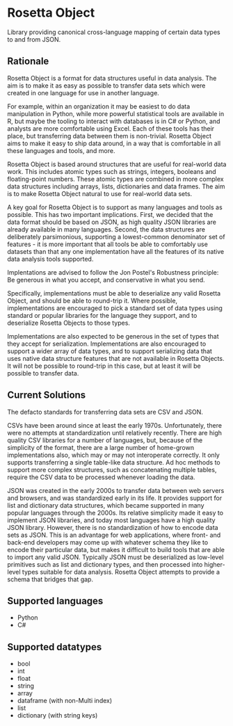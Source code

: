 Rosetta Object
==============

Library providing canonical cross-language mapping of certain data types to and from JSON.

Rationale
---------

Rosetta Object is a format for data structures useful in data analysis. The aim is to make it as easy as possible to transfer data sets which were created in one language for use in another language.

For example, within an organization it may be easiest to do data manipulation in Python, while more powerful statistical tools are available in R, but maybe the tooling to interact with databases is in C# or Python, and analysts are more comfortable using Excel. Each of these tools has their place, but transferring data between them is non-trivial. Rosetta Object aims to make it easy to ship data around, in a way that is comfortable in all these languages and tools, and more.

Rosetta Object is based around structures that are useful for real-world data work. This includes atomic types such as strings, integers, booleans and floating-point numbers. These atomic types are combined in more complex data structures including arrays, lists, dictionaries and data frames. The aim is to make Rosetta Object natural to use for real-world data sets.

A key goal for Rosetta Object is to support as many languages and tools as possible. This has two important implications. First, we decided that the data format should be  based on JSON, as high quality JSON libraries are already available in many languages. Second, the data structures are deliberately parsimonious, supporting a lowest-common denominator set of features - it is more important that all tools be able to comfortably use datasets than that any one implementation have all the features of its native data analysis tools supported.

Implentations are advised to follow the Jon Postel's Robustness principle: Be generous in what you accept, and conservative in what you send.

Specifically, implementations must be able to deserialize any valid Rosetta Object, and should be able to round-trip it. Where possible, implementations are encouraged to pick a standard set of data types using standard or popular libraries for the language they support, and to deserialize Rosetta Objects to those types.

Implementations are also expected to be generous in the set of types that they accept for serialization. Implementations are also encouraged to support a wider array of data types, and to support serializing data that uses native data structure features that are not available in Rosetta Objects. It will not be possible to round-trip in this case, but at least it will be possible to transfer data.

Current Solutions
-----------------

The defacto standards for transferring data sets are CSV and JSON.

CSVs have been around since at least the early 1970s. Unfortunately, there were no attempts at standardization until relatively recently. There are high quality CSV libraries for a number of languages, but, because of the simplicity of the format, there are a large number of home-grown implementations also, which may or may not interoperate correctly. It only supports transferring a single table-like data structure. Ad hoc methods to support more complex structures, such as concatenating multiple tables, require the CSV data to be processed whenever loading the data.

JSON was created in the early 2000s to transfer data between web servers and browsers, and was standardized early in its life. It provides support for list and dictionary data structures, which became supported in many popular languages through the 2000s. Its relative simplicity made it easy to implement JSON libraries, and today most languages have a high quality JSON library. However, there is no standardization of how to encode data sets as JSON. This is an advantage for web applications, where front- and back-end developers may come up with whatever schema they like to encode their particular data, but makes it difficult to build tools that are able to import any valid JSON. Typically JSON must be deserialized as low-level primitives such as list and dictionary types, and then processed into higher-level types suitable for data analysis. Rosetta Object attempts to provide a schema that bridges that gap.

Supported languages
-------------------
  * Python
  * C#

Supported datatypes
-------------------
  * bool
  * int
  * float
  * string
  * array
  * dataframe (with non-Multi index)
  * list
  * dictionary (with string keys)

